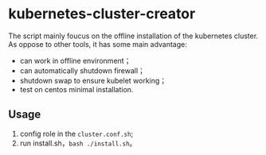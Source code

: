 # kubernetes-cluster-creator

The script mainly foucus on the offline installation of the kubernetes cluster. As oppose to other tools, it has some main advantage:

- can work in offline environment；
- can automatically shutdown firewall；
- shutdown swap to ensure kubelet working；
- test on centos minimal installation.

## Usage

1. config role in the `cluster.conf.sh`;
2. run install.sh，`bash ./install.sh`。
